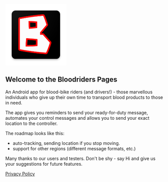 ![Logo](ic_launcher.png)

## Welcome to the Bloodriders Pages

An Android app for blood-bike riders (and drivers!) - those marvellous individuals who give up their own time to transport blood products to those in need.

The app gives you reminders to send your ready-for-duty message, automates your control messages and allows you to send your exact location to the controller.

The roadmap looks like this:
- auto-tracking, sending location if you stop moving.
- support for other regions (different message formats, etc.)
 
Many thanks to our users and testers. Don't be shy - say Hi and give us your suggestions for future features.

[Privacy Policy](https://roxburd.github.io/bloodriders/privacy)
